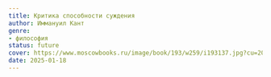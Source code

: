 ```yaml
---
title: Критика способности суждения
author: Иммануил Кант
genre:
- философия
status: future
cover: https://www.moscowbooks.ru/image/book/193/w259/i193137.jpg?cu=20180101000000
date: 2025-01-18
---
```


